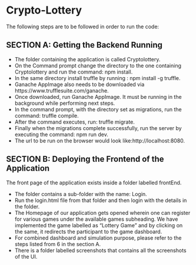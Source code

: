 # Crypto-Lottery
The following steps are to be followed in order to run the code:


<h2>SECTION A: Getting the Backend Running</h2>
<ul>
<li>The folder containing the application is called Cryptolottery.</li>
<li>On the Command prompt change the directory to the one containing Cryptolottery and run the command: npm install.</li>
<li>In the same directory install truffle by running : npm install -g truffle.</li>
<li>Ganache AppImage also needs to be downloaded via https://www.trufflesuite.com/ganache.</li>
<li>Once downloaded, run Ganache AppImage. It must be running in the background while performing next steps.</li>
<li>In the command prompt, with the directory set as migrations, run the command: truffle compile.</li>
<li>After the command executes, run: truffle migrate.</li>
<li>Finally when the migrations complete successfully, run the server by executing the command: npm run dev.</li>
<li>The url to be run on the browser would look like:http://localhost:8080.</li>
</ul>


<h2>SECTION B: Deploying the Frontend of the Application</h2>
The front page of the application exists inside a folder labelled frontEnd.
<ul>
<li>The folder contains a sub-folder with the name: Login.</li>
<li>Run the login.html file from that folder and then login with the details in the folder.</li>
<li>The Homepage of our application gets opened wherein one can register for various games under the available games subheading. We have implemented the game labelled as “Lottery
Game” and by clicking on the same, it redirects the participant to the game dashboard.</li>
<li>For combined dashboard and simulation purpose, please refer to the steps listed from 6 in the section A.</li>
<li>There is a folder labelled screenshots that contains all the screenshots of the UI.</li>
</ul>
